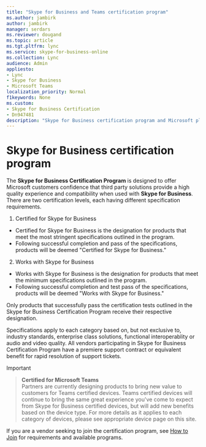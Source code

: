 ```yaml
---
title: "Skype for Business and Teams certification program"
ms.author: jambirk
author: jambirk
manager: serdars
ms.reviewer: dougand
ms.topic: article
ms.tgt.pltfrm: lync
ms.service: skype-for-business-online
ms.collection: Lync
audience: Admin
appliesto:
- Lync
- Skype for Business 
- Microsoft Teams
localization_priority: Normal
f1keywords: None
ms.custom:
- Skype for Business Certification
- Dn947481
description: "Skype for Business certification program and Microsoft plans to test and certify IP phones for Skype for Business through the Skype for Business Certification Program."
---
```


#  Skype for Business certification program

The **Skype for Business Certification Program** is designed to offer Microsoft customers confidence that third party solutions provide a high quality experience and compatibility when used with **Skype for Business**.
There are two certification levels, each having different specification requirements.

1. Certified for Skype for Business
- Certified for Skype for Business is the designation for products that meet the most stringent specifications outlined in the program.
- Following successful completion and pass of the specifications, products will be deemed "Certified for Skype for Business."
2. Works with Skype for Business
- Works with Skype for Business is the designation for products that meet the minimum specifications outlined in the program. 
- Following successful completion and test pass of the specifications, products will be deemed "Works with Skype for Business."

Only products that successfully pass the certification tests outlined in the Skype for Business Certification Program receive their respective designation.

Specifications apply to each category based on, but not exclusive to, industry standards, enterprise class solutions, functional interoperablity or audio and video quality. All vendors participating in Skype for Business Certification Program have a premiere support contract or equivalent benefit for rapid resolution of support tickets.

> [!IMPORTANT]  

> **Certified for Microsoft Teams** <br/> Partners are currently designing products to bring new value to customers for Teams certified devices. Teams certified devices will continue to bring the same great experience you've come to expect from Skype for Business certified devices, but will add new benefits based on the device type. For more details as it applies to each category of devices, please see appropriate device page on this site.

If you are a vendor seeking to join the certification program, see [How to Join](how-to-join.md) for requirements and available programs.
